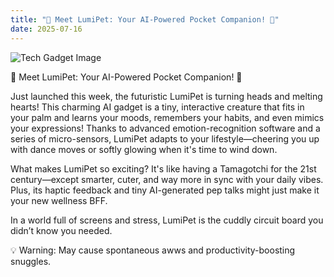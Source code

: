 ```yaml
---
title: "🚀 Meet LumiPet: Your AI-Powered Pocket Companion! 🐾"
date: 2025-07-16
---
```


![Tech Gadget Image](https://images.pexels.com/photos/7269502/pexels-photo-7269502.jpeg?auto=compress&cs=tinysrgb&dpr=2&h=650&w=940)

🚀 Meet LumiPet: Your AI-Powered Pocket Companion! 🐾

Just launched this week, the futuristic LumiPet is turning heads and melting hearts! This charming AI gadget is a tiny, interactive creature that fits in your palm and learns your moods, remembers your habits, and even mimics your expressions! Thanks to advanced emotion-recognition software and a series of micro-sensors, LumiPet adapts to your lifestyle—cheering you up with dance moves or softly glowing when it's time to wind down.

What makes LumiPet so exciting? It's like having a Tamagotchi for the 21st century—except smarter, cuter, and way more in sync with your daily vibes. Plus, its haptic feedback and tiny AI-generated pep talks might just make it your new wellness BFF.

In a world full of screens and stress, LumiPet is the cuddly circuit board you didn’t know you needed.

💡 Warning: May cause spontaneous awws and productivity-boosting snuggles.



